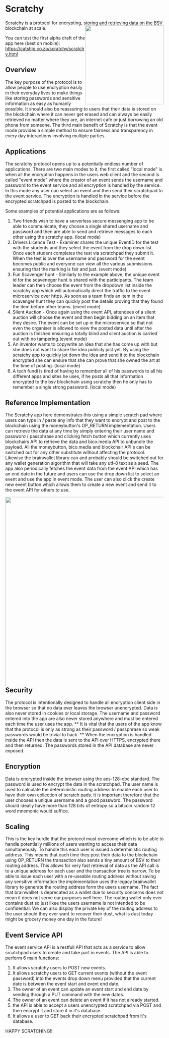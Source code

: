 # Scratchy
Scratchy is a protocol for encrypting, storing and retrieving data on the BSV blockchain at scale.
<img  style="float: right;" src="https://www.catship.co.za/scratchy/content/UITeaser.png" width="250">

You can test the first alpha draft of the app here (best on mobile): https://catship.co.za/scratchy/scratchy.html

## Overview
The key purpose of the protocol is to allow people to use encryption easily in their everyday lives to make things like storing passwords and sensitive information as easy as humanly possible.
It should also be reassuring to users that their data is stored on the blockchain where it can never get erased and can always be easily retrieved no matter where they are, an internet cafe or just borrowing an old phone from someone.
The third main benefit of Scratchy is that the event mode provides a simple method to ensure fairness and transparency in every day interactions involving multiple parties.

## Applications
The scratchy protocol opens up to a potentially endless number of applications. There are two main modes to it, the first called "local mode" is when all the encryption happens in the users web client and the second is called "event mode" where the creator of an event sends the username and password to the event service and all encryption is handled by the service. 
In this mode any user can select an event and then send their scratchpad to the event service. The encryption is handled in the service before the encrypted scratchpad is posted to the blockchain.

Some examples of potential applications are as follows:
1. Two friends wish to have a serverless secure messenging app to be able to communicate, they choose a single shared username and password and then are able to send and retrieve messages to each other using the scratchy app. (local mode)
2. Drivers Licence Test - Examiner shares the unique EventID for the test with the students and they select the event from the drop down list. Once each student completes the test via scratchpad they submit it. 
When the test is over the username and password for the event becomes public and everyone can view all the various submissions ensuring that the marking is fair and just. (event mode)
3. Fun Scavenger hunt - Similarly to the example above, the unique event id for the scaveneger hunt is shared with the participants. The team leader can then choose the event from the dropdown list inside the scratchy app which will automatically direct the traffic to the event microservice over https. As soon as a team finds an item in the scavenger hunt they can quickly post the details proving that they found the item before other teams. (event mode)
4. Silent Auction - Once again using the event API, attendees of a silent auction will choose the event and then begin bidding on an item that they desire. The event can be set up in the microservice so that not even the organiser is allowed to view the posted data until after the auction is finished ensuring a totally blind and silent auction is carried out with no tampering.(event mode)
5. An inventor wants to copywrite an idea that she has come up with but she does not want to share the idea publicly just yet. By using the scratchy app to quickly jot down the idea and send it to the blockchain encrypted she can ensure that she can prove that she owned the art at the time of posting. (local mode)
6. A tech fundi is tired of having to remember all of his passwords to all his different apps and sites he uses, if he posts all that information encrypted to the bsv blockchain using scratchy then he only has to remember a single strong password. (local mode)

## Reference Implementation
The Scratchy app here demonstrates this using a simple scratch pad where users can type in / paste any info that they want to encrypt and post to the blockchain using the moneybutton's OP_RETURN implementation.
Users can retrieve the data at any time by simply entering their user name and password / passphrase and clicking fetch button which currently uses blockchairs API to retrieve the data and bico.media API to unbundle the payload. All the moneybutton, bico.media and blockchair API's can be switched out for any other substitute without affecting the protocol. Likewise the brainwallet library can and probably should be switched out for any wallet generation algorithm that will take any utf-8 text as a seed.
The app also periodically fetches the event data from the event API which has an end date in the future and users can use the drop down list to select an event and use the app in event mode.
The user can also click the create new event button which allows them to create a new event and send it to the event API for others to use.

<img  style="float: left;" src="https://www.catship.co.za/scratchy/content/SCArc.png" width="600">

## Security
The protocol is intentionally designed to handle all encryption client side in the browser so that no data ever leaves the browser unencrypted. Data is also never stored in cookies or local storage.
The username and password entered into the app are also never stored anywhere and must be entered each time the user uses the app.
** It is vital that the users of the app know that the protocol is only as strong as their password / passphrase so weak passwords would be trivial to hack. **
When the encryption is handled inside the API then the data is sent to the API over HTTPS, encrypted there and then returned. The passwords stored in the API database are never exposed.

## Encryption
Data is encrypted inside the browser using the aes-128-cbc standard.
The password is used to encrypt the data in the scratchpad.
The user name is used to calculate the deterministic routing address to enable each user to have their own collection of scratch pads.
It is important therefore that the user chooses a unique username and a good password. The password should ideally have more than 128 bits of entropy so a bitcoin random 12 word mnemonic would suffice. 

## Scaling
This is the key hurdle that the protocol must overcome which is to be able to handle potentially millions of users wanting to access their data simultaneously. 
To handle this each user is issued a deterministic routing address.
This means that each time they post their data to the blockchain using OP_RETURN the transaction also sends a tiny amount of BSV to their routing address. This allows for very fast retrieval of data as the API call is to a unique address for each user and the transaction tree is narrow.
To be able to issue each user with a re-useable routing address without saving any sensitive information the implementation uses the legacy brainwallet library to generate the routing address form the users username.
The fact that brainwalllet is deprecated as a wallet due to security concerns does not mean it does not serve our purposes well here. The routing wallet only ever contains dust so just likee the users username is not intended to be confidential. We can also display the private key of the routing address to the user should they ever want to recover their dust, what is dust today might be grocery money one day in the future! 

## Event Service API
The event service API is a restfull API that acts as a service to allow srcatchpad users to create and take part in events. 
The API is able to perform 6 main functions:
1. It allows scratchy users to POST new events.
2. It allows scratchy users to GET current events (without the event password) into the events drop down menu provided that the current date is between the event start and event end date.
3. The owner of an event can update an event start and end date by sending through a PUT command with the new dates.
4. The owner of an event can delete an event if it has not already started.
5. the API is able to accept a users unencrypted scratchpad via POST and then encrypt it and store it in it's database.  
6. It allows a user to GET back their encrypted scratchpad from it's database.

HAPPY SCRATCHING!!



